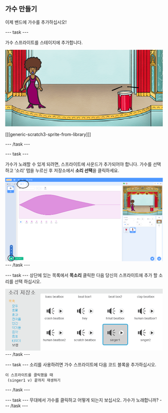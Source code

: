 ## 가수 만들기

이제 밴드에 가수를 추가하십시오!

--- task ---

가수 스프라이트를 스테이지에 추가합니다.

![스크린샷](images/band-singer-mic.png)

[[[generic-scratch3-sprite-from-library]]]

--- /task ---

--- task ---

가수가 노래할 수 있게 되려면, 스프라이트에 사운드가 추가되어야 합니다. 가수를 선택하고 ‘소리’ 탭을 누르신 후 저장소에서 **소리 선택**을 클릭하세요.

![스크린샷](images/band-import-sound-annotated.png) --- /task ---

--- task --- 상단에 있는 목록에서 **목소리** 클릭한 다음 당신의 스프라이트에 추가 할 소리를 선택 하십시오.

![스크린샷](images/band-choose-sound.png) --- /task ---

--- task --- 소리를 사용하려면 가수 스프라이트에 다음 코드 블록을 추가하십시오.

```blocks3
이 스프라이트를 클릭했을 때
 (singer1 v) 끝까지 재생하기
```

--- /task ---

--- task --- 무대에서 가수를 클릭하고 어떻게 되는지 보십시오. 가수가 노래합니까? --- /task ---